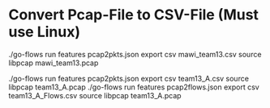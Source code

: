 
# Convert Pcap-File to CSV-File (Must use Linux)
./go-flows run features pcap2pkts.json export csv mawi_team13.csv source libpcap mawi_team13.pcap

./go-flows run features pcap2pkts.json export csv team13_A.csv source libpcap team13_A.pcap
./go-flows run features pcap2flows.json export csv team13_A_Flows.csv source libpcap team13_A.pcap